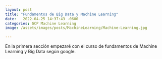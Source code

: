 ```yaml
---
layout: post
title: "Fundamentos de Big Data y Machine Learning"
date:   2022-04-25 14:37:43 -0600
categories: GCP Machine Learning
image: /assets/images/posts/MachineLearning/Machine-Learning.jpg

---
```

En la primera sección empezaré con el curso de fundamentos de Machine Learning y Big Data según google.